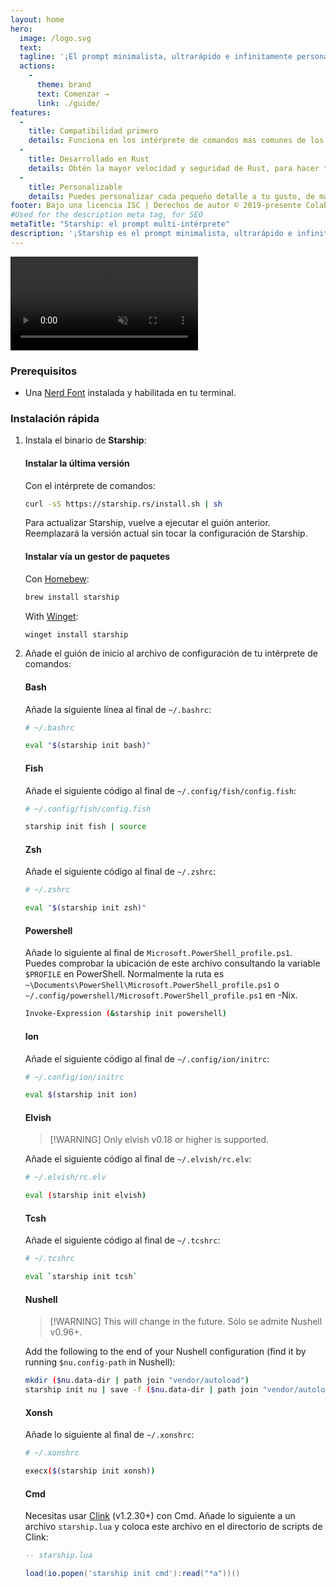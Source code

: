 ```yaml
---
layout: home
hero:
  image: /logo.svg
  text:
  tagline: '¡El prompt minimalista, ultrarápido e infinitamente personalizable para cualquier intérprete de comandos!'
  actions:
    - 
      theme: brand
      text: Comenzar →
      link: ./guide/
features:
  - 
    title: Compatibilidad primero
    details: Funciona en los intérprete de comandos más comunes de los sistemas operativos más comunes. ¡Úsalo en todas partes!
  - 
    title: Desarrollado en Rust
    details: Obtén la mayor velocidad y seguridad de Rust, para hacer tu prompt lo más rápida y segura posible.
  - 
    title: Personalizable
    details: Puedes personalizar cada pequeño detalle a tu gusto, de manera que puedes tener un prompt minimalista o rico en funcionalidades.
footer: Bajo una licencia ISC | Derechos de autor © 2019-presente Colaboradores de Starship
#Used for the description meta tag, for SEO
metaTitle: "Starship: el prompt multi-intérprete"
description: '¡Starship es el prompt minimalista, ultrarápido e infinitamente personalizable para cualquier intérprete de comandos! Muestra la información que necesitas, a la par que es elegante y minimalista. Instalación rápida disponible para Bash, Fish, ZSH, Ion, Tcsh, Elvish, Nu, Xonsh, Cmd, y PowerShell.'
---
```


<script setup>
import { onMounted } from 'vue'

onMounted(() => {
  const urlParams = new URLSearchParams(window.location.search)
  if (urlParams.has('uwu') || urlParams.has('kawaii')) {
    const img = document.querySelector('.VPHero .VPImage.image-src')
    img.classList.add('uwu')
    img.src = '/logo-uwu.png'
    img.alt = 'Kawaii Starship Logo by @sawaratsuki1004'
  }
})
</script>

<video class="demo-video" muted autoplay loop playsinline>
  <source src="/demo.webm" type="video/webm">
  <source src="/demo.mp4" type="video/mp4">
</video>

### Prerequisitos

- Una [Nerd Font](https://www.nerdfonts.com/) instalada y habilitada en tu terminal.

### Instalación rápida

1. Instala el binario de **Starship**:


   #### Instalar la última versión

   Con el intérprete de comandos:

   ```sh
   curl -sS https://starship.rs/install.sh | sh
   ```

   Para actualizar Starship, vuelve a ejecutar el guión anterior. Reemplazará la versión actual sin tocar la configuración de Starship.


   #### Instalar vía un gestor de paquetes

   Con [Homebew](https://brew.sh/):

   ```sh
   brew install starship
   ```

   With [Winget](https://github.com/microsoft/winget-cli):

   ```powershell
   winget install starship
   ```

1. Añade el guión de inicio al archivo de configuración de tu intérprete de comandos:


   #### Bash

   Añade la siguiente línea al final de `~/.bashrc`:

   ```sh
   # ~/.bashrc

   eval "$(starship init bash)"
   ```


   #### Fish

   Añade el siguiente código al final de `~/.config/fish/config.fish`:

   ```sh
   # ~/.config/fish/config.fish

   starship init fish | source
   ```


   #### Zsh

   Añade el siguiente código al final de `~/.zshrc`:

   ```sh
   # ~/.zshrc

   eval "$(starship init zsh)"
   ```


   #### Powershell

   Añade lo siguiente al final de `Microsoft.PowerShell_profile.ps1`. Puedes comprobar la ubicación de este archivo consultando la variable `$PROFILE` en PowerShell. Normalmente la ruta es `~\Documents\PowerShell\Microsoft.PowerShell_profile.ps1` o `~/.config/powershell/Microsoft.PowerShell_profile.ps1` en -Nix.

   ```sh
   Invoke-Expression (&starship init powershell)
   ```


   #### Ion

   Añade el siguiente código al final de `~/.config/ion/initrc`:

   ```sh
   # ~/.config/ion/initrc

   eval $(starship init ion)
   ```


   #### Elvish

   > [!WARNING] Only elvish v0.18 or higher is supported.

   Añade el siguiente código al final de `~/.elvish/rc.elv`:

   ```sh
   # ~/.elvish/rc.elv

   eval (starship init elvish)
   ```


   #### Tcsh

   Añade el siguiente código al final de `~/.tcshrc`:

   ```sh
   # ~/.tcshrc

   eval `starship init tcsh`
   ```


   #### Nushell

   > [!WARNING] This will change in the future. Sólo se admite Nushell v0.96+.

   Add the following to the end of your Nushell configuration (find it by running `$nu.config-path` in Nushell):

   ```sh
   mkdir ($nu.data-dir | path join "vendor/autoload")
   starship init nu | save -f ($nu.data-dir | path join "vendor/autoload/starship.nu")
   ```


   #### Xonsh

   Añade lo siguiente al final de `~/.xonshrc`:

   ```sh
   # ~/.xonshrc

   execx($(starship init xonsh))
   ```


   #### Cmd

   Necesitas usar [Clink](https://chrisant996.github.io/clink/clink.html) (v1.2.30+) con Cmd. Añade lo siguiente a un archivo `starship.lua` y coloca este archivo en el directorio de scripts de Clink:

   ```lua
   -- starship.lua

   load(io.popen('starship init cmd'):read("*a"))()
   ```
